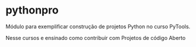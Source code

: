 # pythonpro
Módulo para exemplificar construção de projetos Python no curso PyTools.

Nesse cursos e ensinado como contribuir com Projetos de código Aberto
